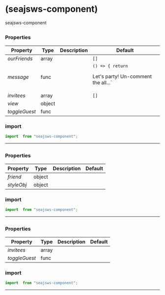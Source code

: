 #  (seajsws-component)

seajsws-component


## 



### Properties

| Property | Type | Description | Default |
| -------- | ---- | ----------- | ------- |
| *ourFriends* | array |  | `[]`
| *message* | func |  | `() => { return `<p>Let's party! Un-comment the all...`
| *invitees* | array |  | `[]`
| *view* | object |  | 
| *toggleGuest* | func |  | 

### import

```jsx
import  from "seajsws-component";
```

<hr/>

## 



### Properties

| Property | Type | Description | Default |
| -------- | ---- | ----------- | ------- |
| *friend* | object |  | 
| *styleObj* | object |  | 

### import

```jsx
import  from "seajsws-component";
```

<hr/>

## 



### Properties

| Property | Type | Description | Default |
| -------- | ---- | ----------- | ------- |
| *invitees* | array |  | 
| *toggleGuest* | func |  | 

### import

```jsx
import  from "seajsws-component";
```

<hr/>
